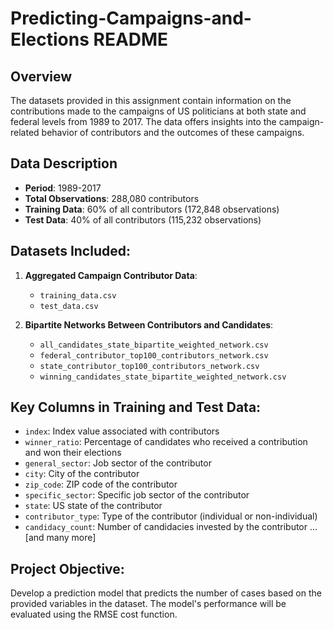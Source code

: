 # Predicting-Campaigns-and-Elections README

## Overview
The datasets provided in this assignment contain information on the contributions made to the campaigns of US politicians at both state and federal levels from 1989 to 2017. The data offers insights into the campaign-related behavior of contributors and the outcomes of these campaigns.

## Data Description
- **Period**: 1989-2017
- **Total Observations**: 288,080 contributors
- **Training Data**: 60% of all contributors (172,848 observations)
- **Test Data**: 40% of all contributors (115,232 observations)

## Datasets Included:
1. **Aggregated Campaign Contributor Data**:
   - `training_data.csv`
   - `test_data.csv`
   
2. **Bipartite Networks Between Contributors and Candidates**:
   - `all_candidates_state_bipartite_weighted_network.csv`
   - `federal_contributor_top100_contributors_network.csv`
   - `state_contributor_top100_contributors_network.csv`
   - `winning_candidates_state_bipartite_weighted_network.csv`
  

## Key Columns in Training and Test Data:
- `index`: Index value associated with contributors
- `winner_ratio`: Percentage of candidates who received a contribution and won their elections
- `general_sector`: Job sector of the contributor
- `city`: City of the contributor
- `zip_code`: ZIP code of the contributor
- `specific_sector`: Specific job sector of the contributor
- `state`: US state of the contributor
- `contributor_type`: Type of the contributor (individual or non-individual)
- `candidacy_count`: Number of candidacies invested by the contributor
... [and many more]

## Project Objective:
Develop a prediction model that predicts the number of cases based on the provided variables in the dataset. The model's performance will be evaluated using the RMSE cost function.

